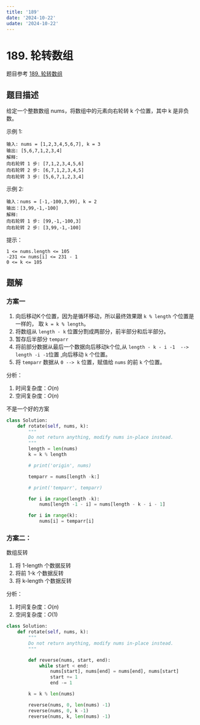 ```yaml
---
title: '189'
date: '2024-10-22'
udate: '2024-10-22'
---
```

# 189. 轮转数组
题目参考 [189. 轮转数组](https://leetcode.cn/problems/rotate-array/description/)

## 题目描述
给定一个整数数组 nums，将数组中的元素向右轮转 k 个位置，其中 k 是非负数。

示例 1:
```
输入: nums = [1,2,3,4,5,6,7], k = 3
输出: [5,6,7,1,2,3,4]
解释:
向右轮转 1 步: [7,1,2,3,4,5,6]
向右轮转 2 步: [6,7,1,2,3,4,5]
向右轮转 3 步: [5,6,7,1,2,3,4]
```

示例 2:
```
输入：nums = [-1,-100,3,99], k = 2
输出：[3,99,-1,-100]
解释:
向右轮转 1 步: [99,-1,-100,3]
向右轮转 2 步: [3,99,-1,-100]
```

提示：
```
1 <= nums.length <= 105
-231 <= nums[i] <= 231 - 1
0 <= k <= 105
```

## 题解
### 方案一

1. 向后移动K个位置，因为是循环移动，所以最终效果跟  `k % length` 个位置是一样的， 取 `k = k % length`。
2. 将数组从 `length - k` 位置分割成两部分，前半部分和后半部分。
3. 暂存后半部分 `temparr`
4. 将前部分数据从最后一个数据向后移动k个位,从 `length - k - i -1  --> length -i -1`位置 ,向后移动 `k` 个位置。
4. 将 `temparr` 数据从 `0 --> k` 位置，赋值给 `nums` 的前 `k` 个位置。

分析：
1. 时间复杂度：$O(n)$
2. 空间复杂度：$O(n)$

不是一个好的方案

```py
class Solution:
    def rotate(self, nums, k):
        """
        Do not return anything, modify nums in-place instead.
        """
        length = len(nums)
        k = k % length

        # print('origin', nums)

        temparr = nums[length -k:]

        # print('temparr', temparr)

        for i in range(length -k):
            nums[length -1 - i] = nums[length - k - i - 1]

        for i in range(k):
            nums[i] = temparr[i]
```
### 方案二：
数组反转
1. 将 1-length 个数据反转
2. 将前 1-k 个数据反转
2. 将 k-length 个数据反转

分析：
1. 时间复杂度：$O(n)$
2. 空间复杂度：$O(1)$

```py
class Solution:
    def rotate(self, nums, k):
        """
        Do not return anything, modify nums in-place instead.
        """

        def reverse(nums, start, end):
            while start < end:
                nums[start], nums[end] = nums[end], nums[start]
                start += 1
                end -= 1

        k = k % len(nums)

        reverse(nums, 0, len(nums) -1)
        reverse(nums, 0, k -1)
        reverse(nums, k, len(nums) -1)
```
